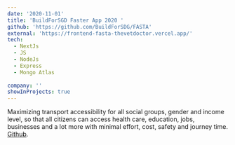 ```yaml
---
date: '2020-11-01'
title: 'BuildForSGD Faster App 2020 '
github: 'https://github.com/BuildForSDG/FASTA'
external: 'https://frontend-fasta-thevetdoctor.vercel.app/'
tech:
  - NextJs
  - JS
  - NodeJs
  - Express
  - Mongo Atlas
  
company: ''
showInProjects: true
---
```


Maximizing transport accessibility for all social groups, gender and income level, so that all citizens can access health care, education, jobs, businesses and a lot more with minimal effort, cost, safety and journey time. [Github](https://github.com/BuildForSDG/FASTA/).

